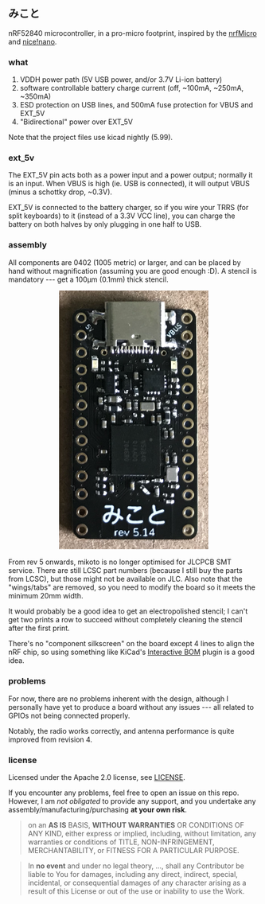 ## みこと

nRF52840 microcontroller, in a pro-micro footprint, inspired by the [nrfMicro](https://github.com/joric/nrfmicro) and [nice!nano](https://nicekeyboards.com/nice-nano).

### what

1. VDDH power path (5V USB power, and/or 3.7V Li-ion battery)
2. software controllable battery charge current (off, ~100mA, ~250mA, ~350mA)
3. ESD protection on USB lines, and 500mA fuse protection for VBUS and EXT_5V
4. "Bidirectional" power over EXT_5V

Note that the project files use kicad nightly (5.99).

### ext_5v

The EXT_5V pin acts both as a power input and a power output; normally it is an input. When VBUS is high (ie. USB is connected), it will output VBUS (minus a schottky drop, ~0.3V).

EXT_5V is connected to the battery charger, so if you wire your TRRS (for split keyboards) to it (instead of a 3.3V VCC line), you can charge the battery on both halves by only plugging in one half to USB.


### assembly

All components are 0402 (1005 metric) or larger, and can be placed by hand without magnification (assuming you are good enough :D). A stencil is mandatory --- get a 100µm (0.1mm) thick stencil.

<center><img src="./misc/rev-5.14.png" width="300px"></center>

From rev 5 onwards, mikoto is no longer optimised for JLCPCB SMT service. There are still LCSC part numbers (because I still buy the parts from LCSC), but those might not be available on JLC. Also note that the "wings/tabs" are removed, so you need to modify the board so it meets the minimum 20mm width.

It would probably be a good idea to get an electropolished stencil; I can't get two prints a row to succeed without completely cleaning the stencil after the first print.

There's no "component silkscreen" on the board except 4 lines to align the nRF chip, so using something like KiCad's [Interactive BOM](https://github.com/openscopeproject/InteractiveHtmlBom) plugin is a good idea.

### problems

For now, there are no problems inherent with the design, although I personally have yet to produce a board without any issues --- all related to GPIOs not being connected properly.

Notably, the radio works correctly, and antenna performance is quite improved from revision 4.

### license

Licensed under the Apache 2.0 license, see [LICENSE](./LICENSE).

If you encounter any problems, feel free to open an issue on this repo. However, I am *not obligated* to provide any support, and you undertake any assembly/manufacturing/purchasing **at your own risk**.

> on an **AS IS** BASIS, **WITHOUT WARRANTIES** OR CONDITIONS OF ANY KIND, either express or implied, including, without limitation, any warranties or conditions of TITLE, NON-INFRINGEMENT, MERCHANTABILITY, or FITNESS FOR A PARTICULAR PURPOSE.

> In **no event** and under no legal theory, ..., shall any Contributor be liable to You for damages, including any direct, indirect, special, incidental, or consequential damages of any character arising as a result of this License or out of the use or inability to use the Work.

